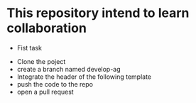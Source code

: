 # This repository intend to learn collaboration 

* Fist task

- Clone the poject 
- create a branch named develop-ag
- Integrate the header of the following template
- push the code to the repo
- open a pull request